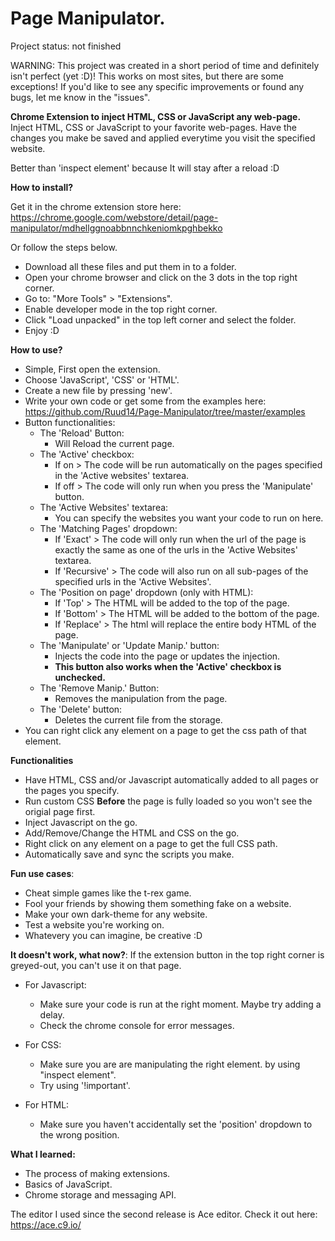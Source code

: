 # Page Manipulator.

Project status: not finished

WARNING: This project was created in a short period of time and definitely isn't perfect (yet :D)!
This works on most sites, but there are some exceptions!
If you'd like to see any specific improvements or found any bugs, let me know in the "issues".

**Chrome Extension to inject HTML, CSS or JavaScript any web-page.**
Inject HTML, CSS or JavaScript to your favorite web-pages.
Have the changes you make be saved and applied everytime you visit the specified website.

Better than 'inspect element' because It will stay after a reload :D


**How to install?**

Get it in the chrome extension store here:
https://chrome.google.com/webstore/detail/page-manipulator/mdhellggnoabbnnchkeniomkpghbekko

Or follow the steps below.
- Download all these files and put them in to a folder.
- Open your chrome browser and click on the 3 dots in the top right corner.
- Go to: "More Tools" > "Extensions".
- Enable developer mode in the top right corner.
- Click "Load unpacked" in the top left corner and select the folder.
- Enjoy :D




**How to use?**
- Simple, First open the extension.
- Choose 'JavaScript', 'CSS' or 'HTML'.
- Create a new file by pressing 'new'.
- Write your own code or get some from the examples here: https://github.com/Ruud14/Page-Manipulator/tree/master/examples
- Button functionalities:
    - The 'Reload' Button:
        - Will Reload the current page.
    - The 'Active' checkbox:
        - If on > The code will be run automatically on the pages specified in the 'Active websites' textarea.
        - If off > The code will only run when you press the 'Manipulate' button.
    - The 'Active Websites' textarea:
        - You can specify the websites you want your code to run on here.
    - The 'Matching Pages' dropdown:
        - If 'Exact' > The code will only run when the url of the page is exactly the same as one of the urls in the 'Active Websites' textarea.
        - If 'Recursive' > The code will also run on all sub-pages of the specified urls in the 'Active Websites'.
    - The 'Position on page' dropdown (only with HTML):
        - If 'Top' > The HTML will be added to the top of the page.
        - If 'Bottom' > The HTML will be added to the bottom of the page.
        - If 'Replace' > The html will replace the entire body HTML of the page.
    - The 'Manipulate' or 'Update Manip.' button:
        - Injects the code into the page or updates the injection.
        - **This button also works when the 'Active' checkbox is unchecked.**
    - The 'Remove Manip.' Button:
        - Removes the manipulation from the page.
    - The 'Delete' button:
        - Deletes the current file from the storage.
- You can right click any element on a page to get the css path of that element.

**Functionalities**
- Have HTML, CSS and/or Javascript automatically added to all pages or the pages you specify.
- Run custom CSS **Before** the page is fully loaded so you won't see the origial page first.
- Inject Javascript on the go.
- Add/Remove/Change the HTML and CSS on the go.
- Right click on any element on a page to get the full CSS path.
- Automatically save and sync the scripts you make.

**Fun use cases**:
- Cheat simple games like the t-rex game.
- Fool your friends by showing them something fake on a website.
- Make your own dark-theme for any website.
- Test a website you're working on.
- Whatevery you can imagine, be creative :D

**It doesn't work, what now?**:
If the extension button in the top right corner is greyed-out, you can't use it on that page.
- For Javascript:
    - Make sure your code is run at the right moment. Maybe try adding a delay.
    - Check the chrome console for error messages. 

- For CSS:
    - Make sure you are are manipulating the right element. by using "inspect element".
    - Try using '!important'.
- For HTML:
    - Make sure you haven't accidentally set the 'position' dropdown to the wrong position.

**What I learned:**
- The process of making extensions.
- Basics of JavaScript.
- Chrome storage and messaging API.


The editor I used since the second release is Ace editor.
Check it out here: https://ace.c9.io/


